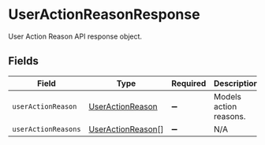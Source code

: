 # UserActionReasonResponse

User Action Reason API response object.


## Fields

| Field                                                         | Type                                                          | Required                                                      | Description                                                   |
| ------------------------------------------------------------- | ------------------------------------------------------------- | ------------------------------------------------------------- | ------------------------------------------------------------- |
| `userActionReason`                                            | [UserActionReason](../../models/shared/useractionreason.md)   | :heavy_minus_sign:                                            | Models action reasons.                                        |
| `userActionReasons`                                           | [UserActionReason](../../models/shared/useractionreason.md)[] | :heavy_minus_sign:                                            | N/A                                                           |
